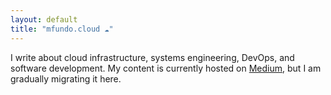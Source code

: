 ```yaml
---
layout: default
title: "mfundo.cloud ☁️"
---
```


<div class="content-overview">
  <p>I write about cloud infrastructure, systems engineering, DevOps, and software development. My content is currently hosted on <a href="https://medium.com/@mfundo">Medium</a>, but I am gradually migrating it here.
  </p>
</div>
